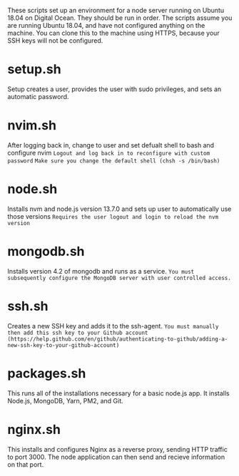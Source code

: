 These scripts set up an environment for a node server running on Ubuntu 18.04 on Digital Ocean. They should be run in order. The scripts assume you are running Ubuntu 18.04, and have not configured anything on the machine. You can clone this to the machine using HTTPS, because your SSH keys will not be configured.

# setup.sh
Setup creates a user, provides the user with sudo privileges, and sets an automatic password.

# nvim.sh
After logging back in, change to user and set defualt shell to bash and configure nvim 
`Logout and log back in to reconfigure with custom password`
`Make sure you change the default shell (chsh -s /bin/bash)`

# node.sh
Installs nvm and node.js version 13.7.0 and sets up user to automatically use those versions
`Requires the user logout and login to reload the nvm version`

# mongodb.sh
Installs version 4.2 of mongodb and runs as a service. 
`You must subsequently configure the MongoDB server with user controlled access.`

# ssh.sh
Creates a new SSH key and adds it to the ssh-agent. 
`You must manually then add this ssh key to your Github account (https://help.github.com/en/github/authenticating-to-github/adding-a-new-ssh-key-to-your-github-account)`

# packages.sh 
This runs all of the installations necessary for a basic node.js app.
It installs Node.js, MongoDB, Yarn, PM2, and Git.

# nginx.sh

This installs and configures Nginx as a reverse proxy, sending HTTP traffic to port 3000.
The node application can then send and recieve information on that port.
